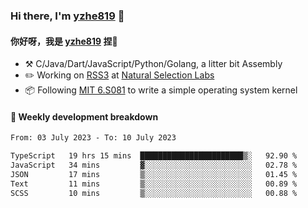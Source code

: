 ### Hi there, I'm [yzhe819](https://github.com/yzhe819) 👋

#### 你好呀，我是 [yzhe819](https://github.com/yzhe819) 捏👋

- :hammer_and_pick: C/Java/Dart/JavaScript/Python/Golang, a litter bit Assembly
- :pencil2: Working on [RSS3](https://github.com/NaturalSelectionLabs/RSS3) at [Natural Selection Labs](https://github.com/NaturalSelectionLabs)
- 📦 Following [MIT 6.S081](https://pdos.csail.mit.edu/6.S081/2020/) to write a simple operating system kernel



#### 📝 Weekly development breakdown

<!--START_SECTION:waka-->

```txt
From: 03 July 2023 - To: 10 July 2023

TypeScript   19 hrs 15 mins  ███████████████████████▒░   92.90 %
JavaScript   34 mins         ▓░░░░░░░░░░░░░░░░░░░░░░░░   02.78 %
JSON         17 mins         ▒░░░░░░░░░░░░░░░░░░░░░░░░   01.45 %
Text         11 mins         ▒░░░░░░░░░░░░░░░░░░░░░░░░   00.89 %
SCSS         10 mins         ▒░░░░░░░░░░░░░░░░░░░░░░░░   00.88 %
```

<!--END_SECTION:waka-->



